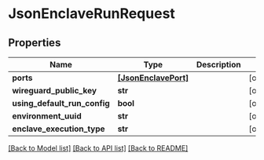 # JsonEnclaveRunRequest


## Properties
Name | Type | Description | Notes
------------ | ------------- | ------------- | -------------
**ports** | [**[JsonEnclavePort]**](JsonEnclavePort.md) |  | [optional] 
**wireguard_public_key** | **str** |  | [optional] 
**using_default_run_config** | **bool** |  | [optional] 
**environment_uuid** | **str** |  | [optional] 
**enclave_execution_type** | **str** |  | [optional] 

[[Back to Model list]](../README.md#documentation-for-models) [[Back to API list]](../README.md#documentation-for-api-endpoints) [[Back to README]](../README.md)


